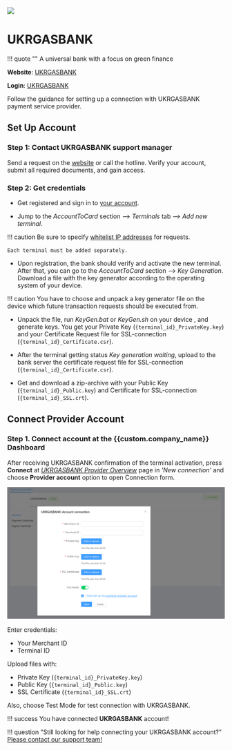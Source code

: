 <img src="https://static.openfintech.io/payment_providers/ukrgasbank/logo.svg?w=400" width="400px" >

# UKRGASBANK

!!! quote ""
    A universal bank with a focus on green finance

**Website**: [UKRGASBANK](https://ukrgasbank.com/)

**Login**: [UKRGASBANK](https://ecomm.ukrgasbank.com/)

Follow the guidance for setting up a connection with UKRGASBANK payment service provider.

## Set Up Account

### Step 1: Contact UKRGASBANK support manager

Send a request on the [website](https://www.ukrgasbank.com/) or call the hotline. Verify your account, submit all required documents, and gain access.

### Step 2: Get credentials

* Get registered and sign in to [your account](https://ecomm.ukrgasbank.com/).

* Jump to the *AccountToCard* section --> *Terminals* tab --> *Add new terminal*.

!!! caution
    Be sure to specify [whitelist IP addresses](/integration/ips/) for requests.

    Each terminal must be added separately.

* Upon registration, the bank should verify and activate the new terminal. After that, you can go to the *AccountToCard* section --> *Key Generation*. Download a file with the key generator according to the operating system of your device.

!!! caution
    You have to choose and unpack a key generator file on the device which future transaction requests should be executed from.

* Unpack the file, run *KeyGen.bat* or *KeyGen.sh* on your device , and generate keys. You get your Private Key (`{terminal_id}_PrivateKey.key`) and your Certificate Request file for SSL-connection (`{terminal_id}_Certificate.csr`).

* After the terminal getting status *Key generation waiting*, upload to the bank server the certificate request file for SSL-connection (`{terminal_id}_Certificate.csr`).

* Get and download a zip-archive with your Public Key (`{terminal_id}_Public.key`) and Certificate for SSL-connection (`{terminal_id}_SSL.crt`).

## Connect Provider Account

### Step 1. Connect account at the {{custom.company_name}} Dashboard

After receiving UKRGASBANK confirmation of the terminal activation, press **Connect** at [*UKRGASBANK Provider Overview*]({{custom.dashboard_base_url}}connect-directory/payment-providers/UKRGASBANK/general) page in *'New connection'* and choose **Provider account** option to open Connection form.

![Connect](images/provider-account.png)

Enter credentials:

* Your Merchant ID
* Terminal ID

Upload files with:

* Private Key (`{terminal_id}_PrivateKey.key`)
* Public Key (`{terminal_id}_Public.key`)
* SSL Certificate (`{terminal_id}_SSL.crt`)

Also, choose Test Mode for test connection with UKRGASBANK.

!!! success
    You have connected **UKRGASBANK** account!

<!--
## Connect H2H Merchant Account

### Step 1. Connect H2H account at the {{custom.company_name}} Dashboard

Press **Connect** at [*UKRGASBANK Provider Overview*]({{custom.dashboard_base_url}}connect-directory/payment-providers/UKRGASBANK/general) page in *'New connection'* and choose **H2H Merchant account** option to open Connection form.

![Connect](images/h2h-merchant-account.png)

Enter credentials:

[//]: # (Choose Test Mode for test connection with UKRGASBANK.)

Choose Currency and Features. You can set these parameters according to available currencies and features for your UKRGASBANK account, but it is necessary to check details of the connection with your {{custom.company_name}} account manager.

!!! success
    You have connected **UKRGASBANK** H2H merchant account!

--->

!!! question "Still looking for help connecting your UKRGASBANK account?"
    <!--email_off-->[Please contact our support team!](mailto:{{custom.support_email}})<!--/email_off-->
